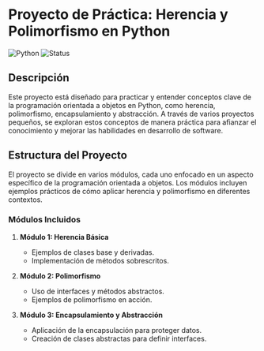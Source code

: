 # Proyecto de Práctica: Herencia y Polimorfismo en Python

![Python](https://img.shields.io/badge/Python-3.9-brightgreen) ![Status](https://img.shields.io/badge/Status-Active-success)

## Descripción

Este proyecto está diseñado para practicar y entender conceptos clave de la programación orientada a objetos en Python, como herencia, polimorfismo, encapsulamiento y abstracción. A través de varios proyectos pequeños, se exploran estos conceptos de manera práctica para afianzar el conocimiento y mejorar las habilidades en desarrollo de software.

## Estructura del Proyecto

El proyecto se divide en varios módulos, cada uno enfocado en un aspecto específico de la programación orientada a objetos. Los módulos incluyen ejemplos prácticos de cómo aplicar herencia y polimorfismo en diferentes contextos.

### Módulos Incluidos

1. **Módulo 1: Herencia Básica**
   - Ejemplos de clases base y derivadas.
   - Implementación de métodos sobrescritos.

2. **Módulo 2: Polimorfismo**
   - Uso de interfaces y métodos abstractos.
   - Ejemplos de polimorfismo en acción.

3. **Módulo 3: Encapsulamiento y Abstracción**
   - Aplicación de la encapsulación para proteger datos.
   - Creación de clases abstractas para definir interfaces.



